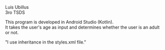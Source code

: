 Luis Ubillus  
3ro TSDS  

This program is developed in Android Studio (Kotlin).  
It takes the user's age as input and determines whether the user is an adult or not.  

"I use inheritance in the styles.xml file."
